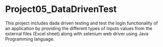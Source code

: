 # Project05_DataDrivenTest
This project includes dada driven testing and test the login functionality of an application by providing the different types of inputs values from the external files (Excel sheet) along with selenium web driver using Java Programming language. 
